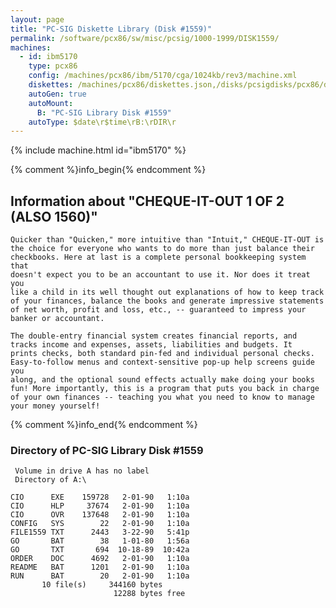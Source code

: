 ```yaml
---
layout: page
title: "PC-SIG Diskette Library (Disk #1559)"
permalink: /software/pcx86/sw/misc/pcsig/1000-1999/DISK1559/
machines:
  - id: ibm5170
    type: pcx86
    config: /machines/pcx86/ibm/5170/cga/1024kb/rev3/machine.xml
    diskettes: /machines/pcx86/diskettes.json,/disks/pcsigdisks/pcx86/diskettes.json
    autoGen: true
    autoMount:
      B: "PC-SIG Library Disk #1559"
    autoType: $date\r$time\rB:\rDIR\r
---
```


{% include machine.html id="ibm5170" %}

{% comment %}info_begin{% endcomment %}

## Information about "CHEQUE-IT-OUT 1 OF 2 (ALSO 1560)"

    Quicker than "Quicken," more intuitive than "Intuit," CHEQUE-IT-OUT is
    the choice for everyone who wants to do more than just balance their
    checkbooks. Here at last is a complete personal bookkeeping system that
    doesn't expect you to be an accountant to use it. Nor does it treat you
    like a child in its well thought out explanations of how to keep track
    of your finances, balance the books and generate impressive statements
    of net worth, profit and loss, etc., -- guaranteed to impress your
    banker or accountant.
    
    The double-entry financial system creates financial reports, and
    tracks income and expenses, assets, liabilities and budgets. It
    prints checks, both standard pin-fed and individual personal checks.
    Easy-to-follow menus and context-sensitive pop-up help screens guide you
    along, and the optional sound effects actually make doing your books
    fun! More importantly, this is a program that puts you back in charge
    of your own finances -- teaching you what you need to know to manage
    your money yourself!
{% comment %}info_end{% endcomment %}


### Directory of PC-SIG Library Disk #1559

     Volume in drive A has no label
     Directory of A:\

    CIO      EXE    159728   2-01-90   1:10a
    CIO      HLP     37674   2-01-90   1:10a
    CIO      OVR    137648   2-01-90   1:10a
    CONFIG   SYS        22   2-01-90   1:10a
    FILE1559 TXT      2443   3-22-90   5:41p
    GO       BAT        38   1-01-80   1:56a
    GO       TXT       694  10-18-89  10:42a
    ORDER    DOC      4692   2-01-90   1:10a
    README   BAT      1201   2-01-90   1:10a
    RUN      BAT        20   2-01-90   1:10a
           10 file(s)     344160 bytes
                           12288 bytes free
